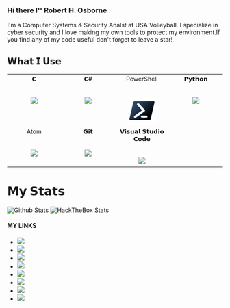 ### Hi there I'' Robert H. Osborne

I'm a Computer Systems & Security Analst at USA Volleyball. 
I specialize in cyber security and I love making my own tools to protect my environment.If you find any of my code useful don't forget to leave a star! 

## 𝗪𝗵𝗮𝘁 𝗜 𝗨𝘀𝗲

<table>
  <tbody>
    <tr valign="top">
      <td width="25%" align="center">
        <span>𝗖</span><br><br><br>
        <img height="64px" src="https://cdn.svgporn.com/logos/c.svg">
      </td>
      <td width="25%" align="center">
        <span>𝗖#</span><br><br><br>
        <img height="64px" src="https://cdn.svgporn.com/logos/c-sharp.svg">
      </td>
      <td width="25%" align="center">
        <span>PowerShell</span><br><br><br>
        <img height="64px" src="https://raw.githubusercontent.com/theJasonHelmick/PowerShellImages/master/Icons/ps_black_128.svg">
      </td>
      <td width="25%" align="center">
        <span>𝗣𝘆𝘁𝗵𝗼𝗻</span><br><br><br>
        <img height="64px" src="https://cdn.svgporn.com/logos/python.svg">
      </td>
    </tr>
    <tr valign="top">
      <td width="25%" align="center">
        <span>Atom</span><br><br><br>
        <img height="64px" src="https://cdn.worldvectorlogo.com/logos/atom.svg">
      </td>
      <td width="25%" align="center">
        <span>𝗚𝗶𝘁</span><br><br><br>
        <img height="64px" src="https://cdn.svgporn.com/logos/git-icon.svg">
      </td>
      <td width="25%" align="center">
        <span>𝗩𝗶𝘀𝘂𝗮𝗹 𝗦𝘁𝘂𝗱𝗶𝗼 𝗖𝗼𝗱𝗲</span><br><br><br>
        <img height="64px" src="https://cdn.svgporn.com/logos/visual-studio-code.svg">
      </td>
    </tr>
  </tbody>
</table>

# 𝗠𝘆 𝗦𝘁𝗮𝘁𝘀
![Github Stats](https://github-readme-stats.vercel.app/api?username=tobor88&show_icons=true&hide_border=true)
![HackTheBox Stats](https://www.hackthebox.eu/badge/image/52286)

#### MY LINKS
- [![](https://img.shields.io/badge/MySite-roberthosborne-blue)](https://roberthosborne.com)
- [![](https://img.shields.io/badge/GitHubSite-tobor88-blue)](https://osbornepro.com)
- [![](https://img.shields.io/badge/LinkedIn-roberthosborne-blue)](https://www.linkedin.com/in/roberthosborne)
- [![](https://img.shields.io/badge/GitHub-tobor88-blue)](https://github.com/tobor88)
- [![](https://img.shields.io/badge/GitLab-tobor88-blue)](https://gitlab.com/tobor88)
- [![](https://img.shields.io/badge/PSGallery-tobor-blue)](https://www.powershellgallery.com/profiles/tobor)
- [![](https://img.shields.io/badge/HackTheBox-tobor-blue)](https://www.hackthebox.eu/profile/52286)
- [![](https://img.shields.io/badge/Acclaim-roberthosborne-blue)](https://www.youracclaim.com/users/roberthosborne/badges)
